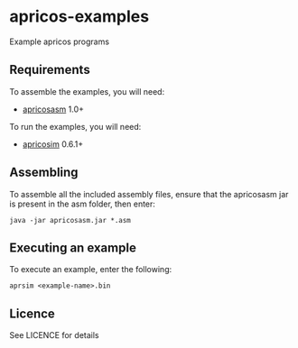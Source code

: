 apricos-examples
================

Example apricos programs


Requirements
------------

To assemble the examples, you will need:

- [apricosasm](http://github.com/drdanick/apricosasm-java/) 1.0+

To run the examples, you will need:

- [apricosim](http://github.com/drdanick/apricosim-curses/) 0.6.1+


Assembling
----------

To assemble all the included assembly files, ensure that the apricosasm 
jar is present in the asm folder, then enter:

```
java -jar apricosasm.jar *.asm
```

Executing an example
--------------------

To execute an example, enter the following:

```
aprsim <example-name>.bin
```

Licence
-------

See LICENCE for details
